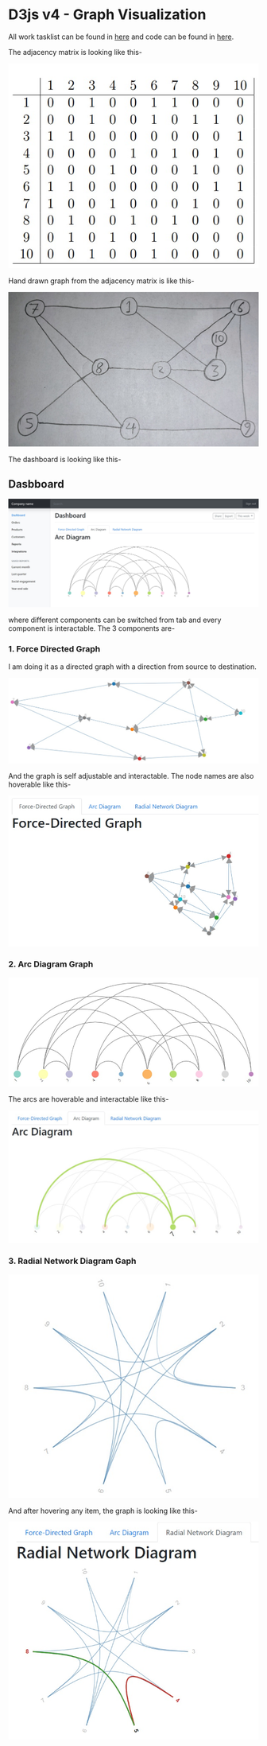 # D3js v4 - Graph Visualization

All work tasklist can be found in [here](./Project%202.pdf) and code can be found in [here](./code).

The adjacency matrix is looking like this-

![Adjacency Matrix](./.doc/Adjacency_Matrix.jpg)

Hand drawn graph from the adjacency matrix is like this-

![Manual hand drawing](./.doc/Manual_Hand_Drawing.jpg)

The dashboard is looking like this-

## Dasbboard

![Dashboard](./.doc/dashboard.jpg)

where different components can be switched from tab and every component is interactable. The 3 components are-

### 1. Force Directed Graph

I am doing it as a directed graph with a direction from source to destination.

![Force Directed Graph](./.doc/Force_Directed_Graph_with_Labels.jpg)

And the graph is self adjustable and interactable. The node names are also hoverable like this-


![Force Directed Graph Interaction](./.doc/Force_Directed_Graph_with_Labels_Interaction.jpg)


### 2. Arc Diagram Graph

![Gaph Arc Diagram](./.doc/Arc_Diagram.jpg)

The arcs are hoverable and interactable like this-

![Gaph Arc Diagram](./.doc/Arc_Diagram_Interaction.jpg)


### 3. Radial Network Diagram Gaph

![Gaph Radial Network Diagram](./.doc/Radial_Network_Diagram.jpg)

And after hovering any item, the graph is looking like this-

![Gaph Radial Network Diagram](./.doc/Radial_Network_Diagram_Interaction.jpg)